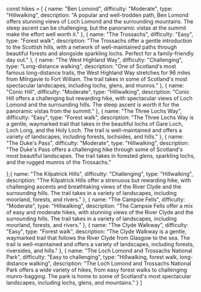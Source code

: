 const hikes = [
{
name: "Ben Lomond",
difficulty: "Moderate",
type: "Hillwalking",
description: "A popular and well-trodden path, Ben Lomond offers stunning views of Loch Lomond and the surrounding mountains. The steep ascent can be challenging, but the panoramic vistas at the summit make the effort well worth it."
},
{
name: "The Trossachs",
difficulty: "Easy",
type: "Forest walk",
description: "The Trossachs offer a gentle introduction to the Scottish hills, with a network of well-maintained paths through beautiful forests and alongside sparkling lochs. Perfect for a family-friendly day out."
},
{
name: "The West Highland Way",
difficulty: "Challenging",
type: "Long-distance walking",
description: "One of Scotland's most famous long-distance trails, the West Highland Way stretches for 96 miles from Milngavie to Fort William. The trail takes in some of Scotland's most spectacular landscapes, including lochs, glens, and munros."
},
{
name: "Conic Hill",
difficulty: "Moderate",
type: "Hillwalking",
description: "Conic Hill offers a challenging but rewarding hike, with spectacular views of Loch Lomond and the surrounding hills. The steep ascent is worth it for the panoramic vistas from the summit."
},
{
name: "The Three Lochs Way",
difficulty: "Easy",
type: "Forest walk",
description: "The Three Lochs Way is a gentle, waymarked trail that takes in the beautiful lochs of Gare Loch, Loch Long, and the Holy Loch. The trail is well-maintained and offers a variety of landscapes, including forests, lochsides, and hills."
},
{
name: "The Duke's Pass",
difficulty: "Moderate",
type: "Hillwalking",
description: "The Duke's Pass offers a challenging hike through some of Scotland's most beautiful landscapes. The trail takes in forested glens, sparkling lochs, and the rugged munros of the Trossachs."

},{
name: "The Kilpatrick Hills",
difficulty: "Challenging",
type: "Hillwalking",
description: "The Kilpatrick Hills offer a strenuous but rewarding hike, with challenging ascents and breathtaking views of the River Clyde and the surrounding hills. The trail takes in a variety of landscapes, including moorland, forests, and rivers."
},
{
name: "The Campsie Fells",
difficulty: "Moderate",
type: "Hillwalking",
description: "The Campsie Fells offer a mix of easy and moderate hikes, with stunning views of the River Clyde and the surrounding hills. The trail takes in a variety of landscapes, including moorland, forests, and rivers."
},
{
name: "The Clyde Walkway",
difficulty: "Easy",
type: "Forest walk",
description: "The Clyde Walkway is a gentle, waymarked trail that follows the River Clyde from Glasgow to the sea. The trail is well-maintained and offers a variety of landscapes, including forests, riversides, and hills."
},
{
name: "The Loch Lomond and Trossachs National Park",
difficulty: "Easy to challenging",
type: "Hillwalking, forest walk, long-distance walking",
description: "The Loch Lomond and Trossachs National Park offers a wide variety of hikes, from easy forest walks to challenging munro-bagging. The park is home to some of Scotland's most spectacular landscapes, including lochs, glens, and mountains."
}
]
